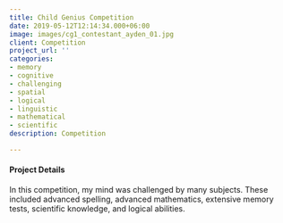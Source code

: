 ```yaml
---
title: Child Genius Competition
date: 2019-05-12T12:14:34.000+06:00
image: images/cg1_contestant_ayden_01.jpg
client: Competition
project_url: ''
categories:
- memory
- cognitive
- challenging
- spatial
- logical
- linguistic
- mathematical
- scientific
description: Competition

---
```

#### Project Details

In this competition, my mind was challenged by many subjects. These included advanced spelling, advanced mathematics, extensive memory tests, scientific knowledge, and logical abilities.
